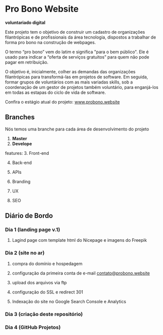 # Pro Bono Website
**voluntariado digital**

Este projeto tem o objetivo de construir um cadastro de organizações filantrópicas e de profissionais da área tecnologia, dispostos a trabalhar de forma pro bono na construção de webpages. 

O termo “pro bono” vem do latim e significa "para o bem público". Ele é usado para indicar a “oferta de serviços gratuitos” para quem não pode pagar em retribuição.

O objetivo é, inicialmente, colher as demandas das organizações filantrópicas para transformá-las em projetos de software. Em seguida, formar grupos de voluntários com as mais variadas skills, sob a coordenação de um gestor de projetos também voluntário, para enganjá-los em todas as estapas do ciclo de vida de software. 

Confira o estágio atual do projeto: www.probono.website

## Branches

Nós temos uma branche para cada área de desenvolvimento do projeto

1. **Master**
2. **Develope**

 features:
3. Front-end

4. Back-end

5. APIs

6. Branding

7. UX

8. SEO


## Diário de Bordo

### Dia 1 (landing page v.1)

  1. Lagind page com template html do Nicepage e imagens do Freepik

### Dia 2 (site no ar)

  1. compra do domínio e hospedagem

  2. configuração da primeira conta de e-mail contato@probono.website

  3. upload dos arquivos via ftp

  4. configuração do SSL e redirect 301

  5. Indexação do site no Google Search Console e Analytics
  
### Dia 3 (criação deste repositório)

### Dia 4 (GitHub Projetos)
